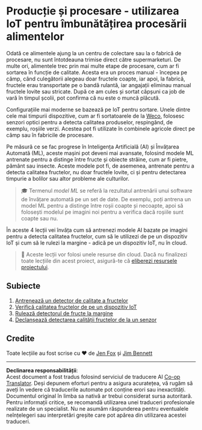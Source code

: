 <!--
CO_OP_TRANSLATOR_METADATA:
{
  "original_hash": "3764e089adf2d5801272bc0895f8498b",
  "translation_date": "2025-08-28T08:15:31+00:00",
  "source_file": "4-manufacturing/README.md",
  "language_code": "ro"
}
-->
# Producție și procesare - utilizarea IoT pentru îmbunătățirea procesării alimentelor

Odată ce alimentele ajung la un centru de colectare sau la o fabrică de procesare, nu sunt întotdeauna trimise direct către supermarketuri. De multe ori, alimentele trec prin mai multe etape de procesare, cum ar fi sortarea în funcție de calitate. Acesta era un proces manual - începea pe câmp, când culegătorii alegeau doar fructele coapte, iar apoi, la fabrică, fructele erau transportate pe o bandă rulantă, iar angajații eliminau manual fructele lovite sau stricate. După ce am cules și sortat căpșuni ca job de vară în timpul școlii, pot confirma că nu este o muncă plăcută.

Configurațiile mai moderne se bazează pe IoT pentru sortare. Unele dintre cele mai timpurii dispozitive, cum ar fi sortatoarele de la [Weco](https://wecotek.com), folosesc senzori optici pentru a detecta calitatea produselor, respingând, de exemplu, roșiile verzi. Acestea pot fi utilizate în combinele agricole direct pe câmp sau în fabricile de procesare.

Pe măsură ce se fac progrese în Inteligența Artificială (AI) și Învățarea Automată (ML), aceste mașini pot deveni mai avansate, folosind modele ML antrenate pentru a distinge între fructe și obiecte străine, cum ar fi pietre, pământ sau insecte. Aceste modele pot fi, de asemenea, antrenate pentru a detecta calitatea fructelor, nu doar fructele lovite, ci și pentru detectarea timpurie a bolilor sau altor probleme ale culturilor.

> 🎓 Termenul *model ML* se referă la rezultatul antrenării unui software de învățare automată pe un set de date. De exemplu, poți antrena un model ML pentru a distinge între roșii coapte și necoapte, apoi să folosești modelul pe imagini noi pentru a verifica dacă roșiile sunt coapte sau nu.

În aceste 4 lecții vei învăța cum să antrenezi modele AI bazate pe imagini pentru a detecta calitatea fructelor, cum să le utilizezi de pe un dispozitiv IoT și cum să le rulezi la margine - adică pe un dispozitiv IoT, nu în cloud.

> 💁 Aceste lecții vor folosi unele resurse din cloud. Dacă nu finalizezi toate lecțiile din acest proiect, asigură-te că [eliberezi resursele proiectului](../clean-up.md).

## Subiecte

1. [Antrenează un detector de calitate a fructelor](./lessons/1-train-fruit-detector/README.md)
1. [Verifică calitatea fructelor de pe un dispozitiv IoT](./lessons/2-check-fruit-from-device/README.md)
1. [Rulează detectorul de fructe la margine](./lessons/3-run-fruit-detector-edge/README.md)
1. [Declanșează detectarea calității fructelor de la un senzor](./lessons/4-trigger-fruit-detector/README.md)

## Credite

Toate lecțiile au fost scrise cu ♥️ de [Jen Fox](https://github.com/jenfoxbot) și [Jim Bennett](https://GitHub.com/JimBobBennett)

---

**Declinarea responsabilității**:  
Acest document a fost tradus folosind serviciul de traducere AI [Co-op Translator](https://github.com/Azure/co-op-translator). Deși depunem eforturi pentru a asigura acuratețea, vă rugăm să aveți în vedere că traducerile automate pot conține erori sau inexactități. Documentul original în limba sa nativă ar trebui considerat sursa autoritară. Pentru informații critice, se recomandă utilizarea unei traduceri profesionale realizate de un specialist. Nu ne asumăm răspunderea pentru eventualele neînțelegeri sau interpretări greșite care pot apărea din utilizarea acestei traduceri.